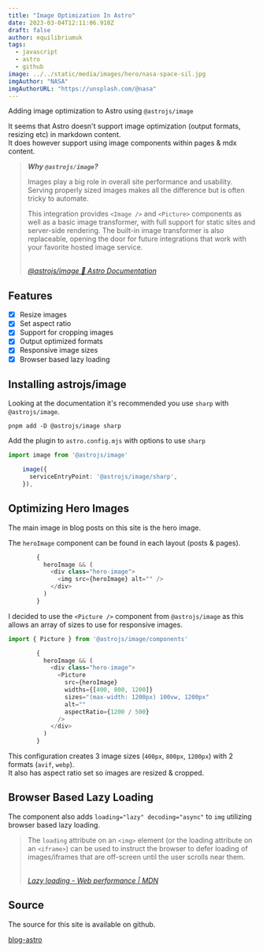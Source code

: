 ```yaml
---
title: "Image Optimization In Astro"
date: 2023-03-04T12:11:06.910Z
draft: false
author: equilibriumuk
tags:
  - javascript
  - astro
  - github
image: ../../static/media/images/hero/nasa-space-sil.jpg
imgAuthor: "NASA"
imgAuthorURL: "https://unsplash.com/@nasa"
---
```


Adding image optimization to Astro using `@astrojs/image`

It seems that Astro doesn't support image optimization (output formats, resizing etc) in markdown content.<br />
It does however support using image components within pages & mdx content.

<blockquote>
<strong><em>Why <code>@astrojs/image</code>?</em></strong><br />
<p>Images play a big role in overall site performance and usability. Serving properly sized images makes all the difference but is often tricky to automate.</p>
<p>This integration provides <code>&lt;Image /&gt;</code> and <code>&lt;Picture&gt;</code> components as well as a basic image transformer, with full support for static sites and server-side rendering. The built-in image transformer is also replaceable, opening the door for future integrations that work with your favorite hosted image service.</p>
<br/>
<cite><i class="fa fa-link"></i> <a href="https://docs.astro.build/en/guides/integrations-guide/image/" target="_blank" rel="noopener noreferrer">@astrojs/image 🚀 Astro Documentation</a></cite>
</blockquote>

## Features

- [x] Resize images
- [x] Set aspect ratio
- [x] Support for cropping images
- [x] Output optimized formats
- [x] Responsive image sizes
- [x] Browser based lazy loading

## Installing astrojs/image

Looking at the documentation it's recommended you use `sharp` with `@astrojs/image`.

```
pnpm add -D @astrojs/image sharp
```

Add the plugin to `astro.config.mjs` with options to use `sharp`

```ts
import image from '@astrojs/image'
```

```ts
    image({
      serviceEntryPoint: '@astrojs/image/sharp',
    }),
```

## Optimizing Hero Images

The main image in blog posts on this site is the hero image.

The `heroImage` component can be found in each layout (posts & pages).

```ts
        {
          heroImage && (
            <div class="hero-image">
              <img src={heroImage} alt="" />
            </div>
          )
        }
```

I decided to use the `<Picture />` component from `@astrojs/image` as this allows an array of sizes to use for responsive images.

```ts
import { Picture } from '@astrojs/image/components'
```

```ts
        {
          heroImage && (
            <div class="hero-image">
              <Picture
                src={heroImage}
                widths={[400, 800, 1200]}
                sizes="(max-width: 1200px) 100vw, 1200px"
                alt=""
                aspectRatio={1200 / 500}
              />
            </div>
          )
        }
```

This configuration creates 3 image sizes (`400px`, `800px`, `1200px`) with 2 formats (`avif`, `webp`).<br/>
It also has aspect ratio set so images are resized & cropped.

## Browser Based Lazy Loading

The component also adds `loading="lazy" decoding="async"` to `img` utilizing browser based lazy loading.

<blockquote><p>The <code>loading</code> attribute on an <code><</code><code>img</code><code>></code> element (or the loading attribute on an <code><</code><code>iframe</code><code>></code>) can be used to instruct the browser to defer loading of images/iframes that are off-screen until the user scrolls near them.</p>
<br/>
<cite><i class="fa fa-link"></i> <a href="https://developer.mozilla.org/en-US/docs/Web/Performance/Lazy_loading#images_and_iframes" target="_blank" rel="noopener noreferrer">Lazy loading - Web performance | MDN</a></cite></blockquote>

## Source

The source for this site is available on github.

<a class="github" href="https://github.com/equk/blog-astro" aria-label="View on GitHub" target="_blank" rel="noopener noreferrer"><i class="fa fa-github"></i> blog-astro</a>